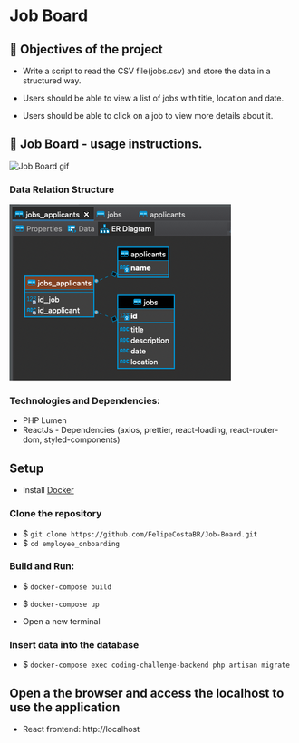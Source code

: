 # Job Board

## :pushpin: Objectives of the project

* Write a script to read the CSV file(jobs.csv) and store the data in a structured way.

* Users should be able to view a list of jobs with title, location and date.

* Users should be able to click on a job to view more details about it.

## :camera_flash: Job Board - usage instructions.


![Job Board gif](assets/Jobs-board.gif "app")

### Data Relation Structure
![Data Relation Structure](assets/jobs-board-ER-diagram.png "data relation structure")

### Technologies and Dependencies: 
* PHP Lumen
* ReactJs - Dependencies (axios, prettier, react-loading, react-router-dom, styled-components)



## Setup
* Install [Docker](https://docs.docker.com/get-started/)

### Clone the repository
* $ `git clone https://github.com/FelipeCostaBR/Job-Board.git`
* $ `cd employee_onboarding`
   
### Build and Run:
* $ `docker-compose build`
* $ `docker-compose up`

* Open a new terminal

### Insert data into the database
* $ `docker-compose exec coding-challenge-backend php artisan migrate`

## Open a the browser and access the localhost to use the application
* React frontend: http://localhost

